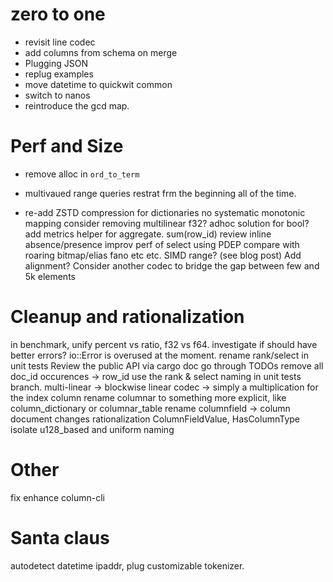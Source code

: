 # zero to one

* revisit line codec
* add columns from schema on merge
* Plugging JSON
* replug examples
* move datetime to quickwit common
* switch to nanos
* reintroduce the gcd map.

# Perf and Size
* remove alloc in `ord_to_term`
+ multivaued range queries restrat frm the beginning all of the time.
* re-add ZSTD compression for dictionaries
no systematic monotonic mapping
consider removing multilinear
f32?
adhoc solution for bool?
add metrics helper for aggregate. sum(row_id)
review inline absence/presence
improv perf of select using PDEP
compare with roaring bitmap/elias fano etc etc.
SIMD range? (see blog post)
Add alignment?
Consider another codec to bridge the gap between few and 5k elements

# Cleanup and rationalization
in benchmark, unify percent vs ratio, f32 vs f64.
investigate if should have better errors? io::Error is overused at the moment.
rename rank/select in unit tests
Review the public API via cargo doc
go through TODOs
remove all  doc_id occurences -> row_id
use the rank & select naming in unit tests branch.
multi-linear -> blockwise
linear codec -> simply a multiplication for the index column
rename columnar to something more explicit, like column_dictionary or columnar_table
rename columnfield -> column
document changes
rationalization ColumnFieldValue, HasColumnType
isolate u128_based and uniform naming

# Other
fix enhance column-cli

# Santa claus
autodetect datetime ipaddr, plug customizable tokenizer.
